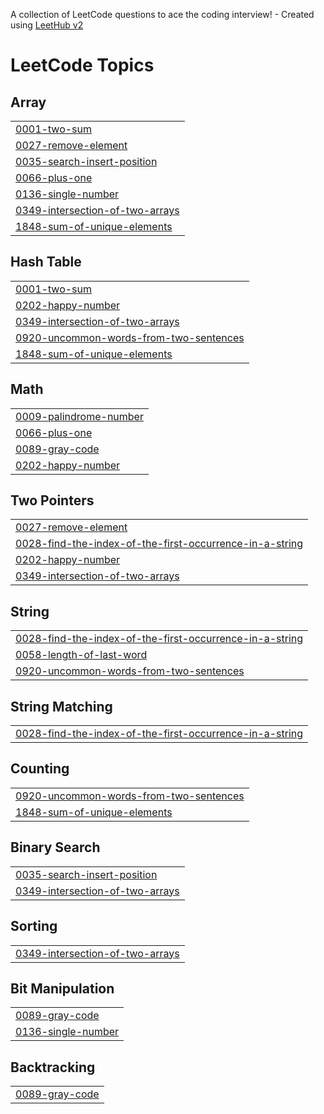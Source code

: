 A collection of LeetCode questions to ace the coding interview! - Created using [LeetHub v2](https://github.com/arunbhardwaj/LeetHub-2.0)
<!---LeetCode Topics Start-->
# LeetCode Topics
## Array
|  |
| ------- |
| [0001-two-sum](https://github.com/jamshi-55/leetcode/tree/master/0001-two-sum) |
| [0027-remove-element](https://github.com/jamshi-55/leetcode/tree/master/0027-remove-element) |
| [0035-search-insert-position](https://github.com/jamshi-55/leetcode/tree/master/0035-search-insert-position) |
| [0066-plus-one](https://github.com/jamshi-55/leetcode/tree/master/0066-plus-one) |
| [0136-single-number](https://github.com/jamshi-55/leetcode/tree/master/0136-single-number) |
| [0349-intersection-of-two-arrays](https://github.com/jamshi-55/leetcode/tree/master/0349-intersection-of-two-arrays) |
| [1848-sum-of-unique-elements](https://github.com/jamshi-55/leetcode/tree/master/1848-sum-of-unique-elements) |
## Hash Table
|  |
| ------- |
| [0001-two-sum](https://github.com/jamshi-55/leetcode/tree/master/0001-two-sum) |
| [0202-happy-number](https://github.com/jamshi-55/leetcode/tree/master/0202-happy-number) |
| [0349-intersection-of-two-arrays](https://github.com/jamshi-55/leetcode/tree/master/0349-intersection-of-two-arrays) |
| [0920-uncommon-words-from-two-sentences](https://github.com/jamshi-55/leetcode/tree/master/0920-uncommon-words-from-two-sentences) |
| [1848-sum-of-unique-elements](https://github.com/jamshi-55/leetcode/tree/master/1848-sum-of-unique-elements) |
## Math
|  |
| ------- |
| [0009-palindrome-number](https://github.com/jamshi-55/leetcode/tree/master/0009-palindrome-number) |
| [0066-plus-one](https://github.com/jamshi-55/leetcode/tree/master/0066-plus-one) |
| [0089-gray-code](https://github.com/jamshi-55/leetcode/tree/master/0089-gray-code) |
| [0202-happy-number](https://github.com/jamshi-55/leetcode/tree/master/0202-happy-number) |
## Two Pointers
|  |
| ------- |
| [0027-remove-element](https://github.com/jamshi-55/leetcode/tree/master/0027-remove-element) |
| [0028-find-the-index-of-the-first-occurrence-in-a-string](https://github.com/jamshi-55/leetcode/tree/master/0028-find-the-index-of-the-first-occurrence-in-a-string) |
| [0202-happy-number](https://github.com/jamshi-55/leetcode/tree/master/0202-happy-number) |
| [0349-intersection-of-two-arrays](https://github.com/jamshi-55/leetcode/tree/master/0349-intersection-of-two-arrays) |
## String
|  |
| ------- |
| [0028-find-the-index-of-the-first-occurrence-in-a-string](https://github.com/jamshi-55/leetcode/tree/master/0028-find-the-index-of-the-first-occurrence-in-a-string) |
| [0058-length-of-last-word](https://github.com/jamshi-55/leetcode/tree/master/0058-length-of-last-word) |
| [0920-uncommon-words-from-two-sentences](https://github.com/jamshi-55/leetcode/tree/master/0920-uncommon-words-from-two-sentences) |
## String Matching
|  |
| ------- |
| [0028-find-the-index-of-the-first-occurrence-in-a-string](https://github.com/jamshi-55/leetcode/tree/master/0028-find-the-index-of-the-first-occurrence-in-a-string) |
## Counting
|  |
| ------- |
| [0920-uncommon-words-from-two-sentences](https://github.com/jamshi-55/leetcode/tree/master/0920-uncommon-words-from-two-sentences) |
| [1848-sum-of-unique-elements](https://github.com/jamshi-55/leetcode/tree/master/1848-sum-of-unique-elements) |
## Binary Search
|  |
| ------- |
| [0035-search-insert-position](https://github.com/jamshi-55/leetcode/tree/master/0035-search-insert-position) |
| [0349-intersection-of-two-arrays](https://github.com/jamshi-55/leetcode/tree/master/0349-intersection-of-two-arrays) |
## Sorting
|  |
| ------- |
| [0349-intersection-of-two-arrays](https://github.com/jamshi-55/leetcode/tree/master/0349-intersection-of-two-arrays) |
## Bit Manipulation
|  |
| ------- |
| [0089-gray-code](https://github.com/jamshi-55/leetcode/tree/master/0089-gray-code) |
| [0136-single-number](https://github.com/jamshi-55/leetcode/tree/master/0136-single-number) |
## Backtracking
|  |
| ------- |
| [0089-gray-code](https://github.com/jamshi-55/leetcode/tree/master/0089-gray-code) |
<!---LeetCode Topics End-->